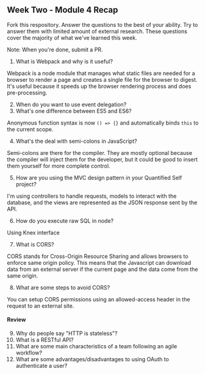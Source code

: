 ## Week Two - Module 4 Recap

Fork this respository. Answer the questions to the best of your ability. Try to answer them with limited amount of external research. These questions cover the majority of what we've learned this week. 

Note: When you're done, submit a PR. 

1. What is Webpack and why is it useful?

  Webpack is a node module that manages what static files are needed for a browser to render a page and creates a single file for the browser to digest. It's useful because it speeds up the browser rendering process and does pre-processing.

2. When do you want to use event delegation?
3. What's one difference between ES5 and ES6?

  Anonymous function syntax is now `() => {}` and automatically binds `this` to the current scope.

4. What's the deal with semi-colons in JavaScript?

  Semi-colons are there for the compiler. They are mostly optional because the compiler will inject them for the developer, but it could be good to insert them yourself for more complete control.

5. How are you using the MVC design pattern in your Quantified Self project?

  I'm using controllers to handle requests, models to interact with the database, and the views are represented as the JSON response sent by the API.

6. How do you execute raw SQL in node?

  Using Knex interface

7. What is CORS?

  CORS stands for Cross-Origin Resource Sharing and allows browsers to enforce same origin policy. This means that the Javascript can download data from an external server if the current page and the data come from the same origin.
  
8. What are some steps to avoid CORS?

  You can setup CORS permissions using an allowed-access header in the request to an external site.

#### Review  

9. Why do people say "HTTP is stateless"?
10. What is a RESTful API?
11. What are some main characteristics of a team following an agile workflow?
12. What are some advantages/disadvantages to using OAuth to authenticate a user?
